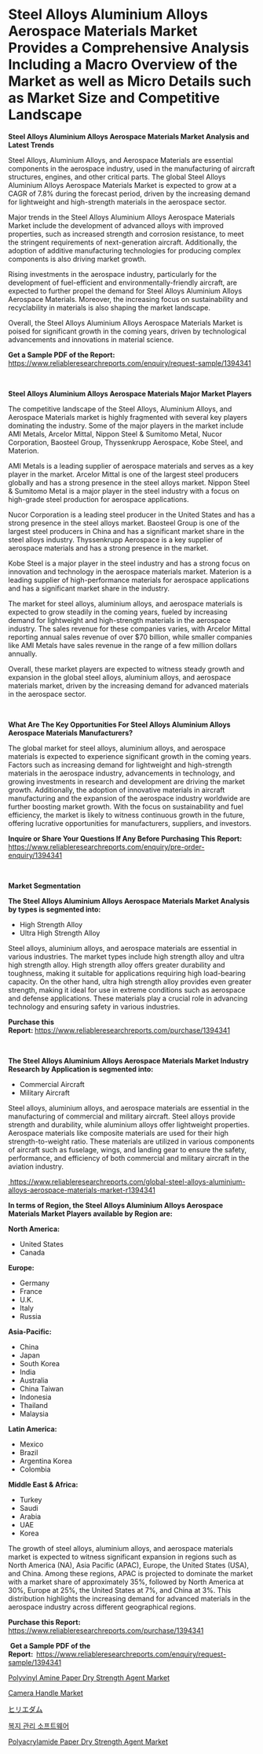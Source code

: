 <p><h1>Steel Alloys Aluminium Alloys Aerospace Materials Market Provides a Comprehensive Analysis Including a Macro Overview of the Market as well as Micro Details such as Market Size and Competitive Landscape</h1></p><p><strong>Steel Alloys Aluminium Alloys Aerospace Materials Market Analysis and Latest Trends</strong></p>
<p><p>Steel Alloys, Aluminium Alloys, and Aerospace Materials are essential components in the aerospace industry, used in the manufacturing of aircraft structures, engines, and other critical parts. The global Steel Alloys Aluminium Alloys Aerospace Materials Market is expected to grow at a CAGR of 7.8% during the forecast period, driven by the increasing demand for lightweight and high-strength materials in the aerospace sector.</p><p>Major trends in the Steel Alloys Aluminium Alloys Aerospace Materials Market include the development of advanced alloys with improved properties, such as increased strength and corrosion resistance, to meet the stringent requirements of next-generation aircraft. Additionally, the adoption of additive manufacturing technologies for producing complex components is also driving market growth.</p><p>Rising investments in the aerospace industry, particularly for the development of fuel-efficient and environmentally-friendly aircraft, are expected to further propel the demand for Steel Alloys Aluminium Alloys Aerospace Materials. Moreover, the increasing focus on sustainability and recyclability in materials is also shaping the market landscape.</p><p>Overall, the Steel Alloys Aluminium Alloys Aerospace Materials Market is poised for significant growth in the coming years, driven by technological advancements and innovations in material science.</p></p>
<p><strong>Get a Sample PDF of the Report:&nbsp;</strong> <a href="https://www.reliableresearchreports.com/enquiry/request-sample/1394341">https://www.reliableresearchreports.com/enquiry/request-sample/1394341</a></p>
<p>&nbsp;</p>
<p><strong>Steel Alloys Aluminium Alloys Aerospace Materials Major Market Players</strong></p>
<p><p>The competitive landscape of the Steel Alloys, Aluminium Alloys, and Aerospace Materials market is highly fragmented with several key players dominating the industry. Some of the major players in the market include AMI Metals, Arcelor Mittal, Nippon Steel & Sumitomo Metal, Nucor Corporation, Baosteel Group, Thyssenkrupp Aerospace, Kobe Steel, and Materion.</p><p>AMI Metals is a leading supplier of aerospace materials and serves as a key player in the market. Arcelor Mittal is one of the largest steel producers globally and has a strong presence in the steel alloys market. Nippon Steel & Sumitomo Metal is a major player in the steel industry with a focus on high-grade steel production for aerospace applications.</p><p>Nucor Corporation is a leading steel producer in the United States and has a strong presence in the steel alloys market. Baosteel Group is one of the largest steel producers in China and has a significant market share in the steel alloys industry. Thyssenkrupp Aerospace is a key supplier of aerospace materials and has a strong presence in the market.</p><p>Kobe Steel is a major player in the steel industry and has a strong focus on innovation and technology in the aerospace materials market. Materion is a leading supplier of high-performance materials for aerospace applications and has a significant market share in the industry.</p><p>The market for steel alloys, aluminium alloys, and aerospace materials is expected to grow steadily in the coming years, fueled by increasing demand for lightweight and high-strength materials in the aerospace industry. The sales revenue for these companies varies, with Arcelor Mittal reporting annual sales revenue of over $70 billion, while smaller companies like AMI Metals have sales revenue in the range of a few million dollars annually.</p><p>Overall, these market players are expected to witness steady growth and expansion in the global steel alloys, aluminium alloys, and aerospace materials market, driven by the increasing demand for advanced materials in the aerospace sector.</p></p>
<p>&nbsp;</p>
<p><strong>What Are The Key Opportunities For Steel Alloys Aluminium Alloys Aerospace Materials Manufacturers?</strong></p>
<p><p>The global market for steel alloys, aluminium alloys, and aerospace materials is expected to experience significant growth in the coming years. Factors such as increasing demand for lightweight and high-strength materials in the aerospace industry, advancements in technology, and growing investments in research and development are driving the market growth. Additionally, the adoption of innovative materials in aircraft manufacturing and the expansion of the aerospace industry worldwide are further boosting market growth. With the focus on sustainability and fuel efficiency, the market is likely to witness continuous growth in the future, offering lucrative opportunities for manufacturers, suppliers, and investors.</p></p>
<p><strong>Inquire or Share Your Questions If Any Before Purchasing This Report:</strong> <a href="https://www.reliableresearchreports.com/enquiry/pre-order-enquiry/1394341">https://www.reliableresearchreports.com/enquiry/pre-order-enquiry/1394341</a></p>
<p>&nbsp;</p>
<p><strong>Market Segmentation</strong></p>
<p><strong>The Steel Alloys Aluminium Alloys Aerospace Materials Market Analysis by types is segmented into:</strong></p>
<p><ul><li>High Strength Alloy</li><li>Ultra High Strength Alloy</li></ul></p>
<p><p>Steel alloys, aluminium alloys, and aerospace materials are essential in various industries. The market types include high strength alloy and ultra high strength alloy. High strength alloy offers greater durability and toughness, making it suitable for applications requiring high load-bearing capacity. On the other hand, ultra high strength alloy provides even greater strength, making it ideal for use in extreme conditions such as aerospace and defense applications. These materials play a crucial role in advancing technology and ensuring safety in various industries.</p></p>
<p><strong>Purchase this Report:&nbsp;</strong><a href="https://www.reliableresearchreports.com/purchase/1394341">https://www.reliableresearchreports.com/purchase/1394341</a></p>
<p>&nbsp;</p>
<p><strong>The Steel Alloys Aluminium Alloys Aerospace Materials Market Industry Research by Application is segmented into:</strong></p>
<p><ul><li>Commercial Aircraft</li><li>Military Aircraft</li></ul></p>
<p><p>Steel alloys, aluminium alloys, and aerospace materials are essential in the manufacturing of commercial and military aircraft. Steel alloys provide strength and durability, while aluminium alloys offer lightweight properties. Aerospace materials like composite materials are used for their high strength-to-weight ratio. These materials are utilized in various components of aircraft such as fuselage, wings, and landing gear to ensure the safety, performance, and efficiency of both commercial and military aircraft in the aviation industry.</p></p>
<p><a href="https://www.reliableresearchreports.com/global-steel-alloys-aluminium-alloys-aerospace-materials-market-r1394341">&nbsp;https://www.reliableresearchreports.com/global-steel-alloys-aluminium-alloys-aerospace-materials-market-r1394341</a></p>
<p><strong>In terms of Region, the Steel Alloys Aluminium Alloys Aerospace Materials Market Players available by Region are:</strong></p>
<p>
    <p> <strong> North America: </strong>
        <ul>
            <li>United States</li>
            <li>Canada</li>
        </ul>
        </p> 
    <p> <strong> Europe: </strong>
        <ul>
            <li>Germany</li>
            <li>France</li>
            <li>U.K.</li>
            <li>Italy</li>
            <li>Russia</li>
        </ul>
        </p> 
    <p> <strong> Asia-Pacific: </strong>
        <ul>
            <li>China</li>
            <li>Japan</li>
            <li>South Korea</li>
            <li>India</li>
            <li>Australia</li>
            <li>China Taiwan</li>
            <li>Indonesia</li>
            <li>Thailand</li>
            <li>Malaysia</li>
        </ul>
        </p> 
    <p> <strong> Latin America: </strong>
        <ul>
            <li>Mexico</li>
            <li>Brazil</li>
            <li>Argentina Korea</li>
            <li>Colombia</li>
        </ul>
        </p> 
    <p> <strong> Middle East & Africa: </strong>
        <ul>
            <li>Turkey</li>
            <li>Saudi</li>
            <li>Arabia</li>
            <li>UAE</li>
            <li>Korea</li>
        </ul>
    </p>
    </p>
<p><p>The growth of steel alloys, aluminium alloys, and aerospace materials market is expected to witness significant expansion in regions such as North America (NA), Asia Pacific (APAC), Europe, the United States (USA), and China. Among these regions, APAC is projected to dominate the market with a market share of approximately 35%, followed by North America at 30%, Europe at 25%, the United States at 7%, and China at 3%. This distribution highlights the increasing demand for advanced materials in the aerospace industry across different geographical regions.</p></p>
<p><strong>Purchase this Report: </strong><a href="https://www.reliableresearchreports.com/purchase/1394341">https://www.reliableresearchreports.com/purchase/1394341</a></p>
<p>&nbsp;<strong>Get a Sample PDF of the Report:&nbsp;&nbsp;</strong><a href="https://www.reliableresearchreports.com/enquiry/request-sample/1394341">https://www.reliableresearchreports.com/enquiry/request-sample/1394341</a></p>
<p><strong></strong></p>
<p><p><a href="https://github.com/juancolorado15/Market-Research-Report-List-2/blob/main/polyvinyl-amine-paper-dry-strength-agent-market.md">Polyvinyl Amine Paper Dry Strength Agent Market</a></p><p><a href="https://issuu.com/reportprime-2/docs/camera-handle-market-size-2030.pptx">Camera Handle Market</a></p><p><a href="https://github.com/mm14022023/Market-Research-Report-List-1/blob/main/461530489729.md">ヒリエダム</a></p><p><a href="https://github.com/plelbej847484502/Market-Research-Report-List-2/blob/main/814053382339.md">복지 관리 소프트웨어</a></p><p><a href="https://github.com/dx0328/Market-Research-Report-List-2/blob/main/polyacrylamide-paper-dry-strength-agent-market.md">Polyacrylamide Paper Dry Strength Agent Market</a></p></p>